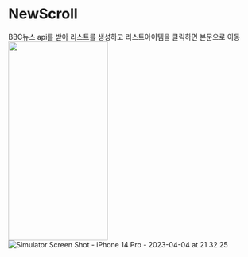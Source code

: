 # NewScroll
BBC뉴스 api를 받아 리스트를 생성하고 리스트아이템을 클릭하면 본문으로 이동
<img src = "https://user-images.githubusercontent.com/119280160/229792508-ce39647d-df24-40ff-9409-9aa7bc0b24ce.png" width = "200" height = "400"/>
![Simulator Screen Shot - iPhone 14 Pro - 2023-04-04 at 21 32 25](https://user-images.githubusercontent.com/119280160/229792554-05705513-92cb-4e7a-9c87-6aaa4b42a46f.png)
